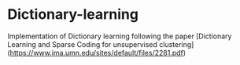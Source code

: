 # Dictionary-learning


Implementation of Dictionary learning following the paper
[Dictionary Learning and Sparse Coding for unsupervised clustering] (https://www.ima.umn.edu/sites/default/files/2281.pdf)
